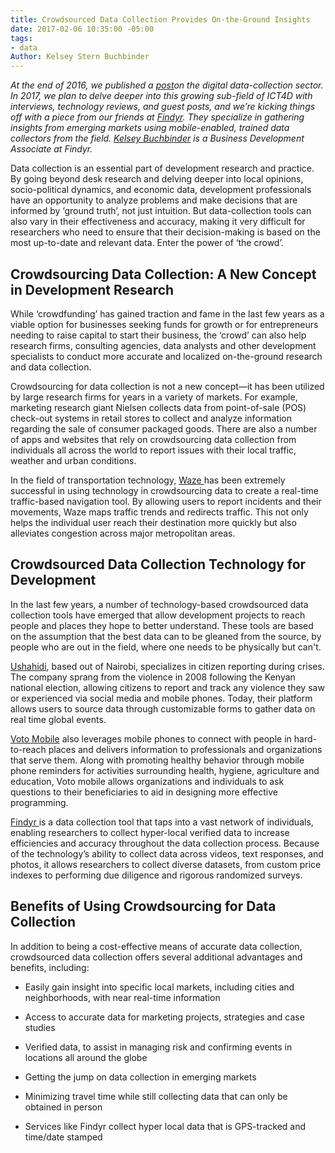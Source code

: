 ```yaml
---
title: Crowdsourced Data Collection Provides On-the-Ground Insights
date: 2017-02-06 10:35:00 -05:00
tags:
- data
Author: Kelsey Stern Buchbinder
---
```


*At the end of 2016, we published a [post](https://dai-global-digital.com/mobile-data-collection-a-sector-in-flux.html)on the digital data-collection sector. In 2017, we plan to delve deeper into this growing sub-field of ICT4D with interviews, technology reviews, and guest posts, and we’re kicking things off with a piece from our friends at [Findyr](https://www.findyr.com/). They specialize in gathering insights from emerging markets using mobile-enabled, trained data collectors from the field. [Kelsey Buchbinder](https://www.linkedin.com/in/kelseysternbuchbinder/) is a Business Development Associate at Findyr.*

Data collection is an essential part of development research and practice. By going beyond desk research and delving deeper into local opinions, socio-political dynamics, and economic data, development professionals have an opportunity to analyze problems and make decisions that are informed by ‘ground truth’, not just intuition. But data-collection tools can also vary in their effectiveness and accuracy, making it very difficult for researchers who need to ensure that their decision-making is based on the most up-to-date and relevant data. Enter the power of ‘the crowd’.

<!--more-->

## Crowdsourcing Data Collection: A New Concept in Development Research

While ‘crowdfunding’ has gained traction and fame in the last few years as a viable option for businesses seeking funds for growth or for entrepreneurs needing to raise capital to start their business, the ‘crowd’ can also help research firms, consulting agencies, data analysts and other development specialists to conduct more accurate and localized on-the-ground research and data collection.

Crowdsourcing for data collection is not a new concept—it has been utilized by large research firms for years in a variety of markets. For example, marketing research giant Nielsen collects data from point-of-sale (POS) check-out systems in retail stores to collect and analyze information regarding the sale of consumer packaged goods. There are also a number of apps and websites that rely on crowdsourcing data collection from individuals all across the world to report issues with their local traffic, weather and urban conditions.

In the field of transportation technology, [Waze ](https://www.waze.com/)has been extremely successful in using technology in crowdsourcing data to create a real-time traffic-based navigation tool. By allowing users to report incidents and their movements, Waze maps traffic trends and redirects traffic. This not only helps the individual user reach their destination more quickly but also alleviates congestion across major metropolitan areas.

## Crowdsourced Data Collection Technology for Development

In the last few years, a number of technology-based crowdsourced data collection tools have emerged that allow development projects to reach people and places they hope to better understand. These tools are based on the assumption that the best data can to be gleaned from the source, by people who are out in the field, where one needs to be physically but can't.

[Ushahidi](https://www.ushahidi.com/), based out of Nairobi, specializes in citizen reporting during crises. The company sprang from the violence in 2008 following the Kenyan national election, allowing citizens to report and track any violence they saw or experienced via social media and mobile phones. Today, their platform allows users to source data through customizable forms to gather data on real time global events.

[Voto Mobile](https://www.votomobile.org/) also leverages mobile phones to connect with people in hard-to-reach places and delivers information to professionals and organizations that serve them. Along with promoting healthy behavior through mobile phone reminders for activities surrounding health, hygiene, agriculture and education, Voto mobile allows organizations and individuals to ask questions to their beneficiaries to aid in designing more effective programming.

[Findyr ](https://www.findyr.com/)is a data collection tool that taps into a vast network of individuals, enabling researchers to collect hyper-local verified data to increase efficiencies and accuracy throughout the data collection process. Because of the technology’s ability to collect data across videos, text responses, and photos, it allows researchers to collect diverse datasets, from custom price indexes to performing due diligence and rigorous randomized surveys.

## Benefits of Using Crowdsourcing for Data Collection

In addition to being a cost-effective means of accurate data collection, crowdsourced data collection offers several additional advantages and benefits, including:

* Easily gain insight into specific local markets, including cities and neighborhoods, with near real-time information

* Access to accurate data for marketing projects, strategies and case studies

* Verified data, to assist in managing risk and confirming events in locations all around the globe

* Getting the jump on data collection in emerging markets

* Minimizing travel time while still collecting data that can only be obtained in person

* Services like Findyr collect hyper local data that is GPS-tracked and time/date stamped